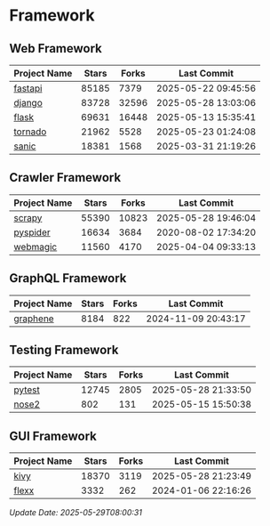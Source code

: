 # Framework

## Web Framework
| Project Name | Stars | Forks | Last Commit |
| ------------ | ----- | ----- | ----------- |
| [fastapi](https://github.com/fastapi/fastapi) | 85185 | 7379 | 2025-05-22 09:45:56 |
| [django](https://github.com/django/django) | 83728 | 32596 | 2025-05-28 13:03:06 |
| [flask](https://github.com/pallets/flask) | 69631 | 16448 | 2025-05-13 15:35:41 |
| [tornado](https://github.com/tornadoweb/tornado) | 21962 | 5528 | 2025-05-23 01:24:08 |
| [sanic](https://github.com/sanic-org/sanic) | 18381 | 1568 | 2025-03-31 21:19:26 |

## Crawler Framework
| Project Name | Stars | Forks | Last Commit |
| ------------ | ----- | ----- | ----------- |
| [scrapy](https://github.com/scrapy/scrapy) | 55390 | 10823 | 2025-05-28 19:46:04 |
| [pyspider](https://github.com/binux/pyspider) | 16634 | 3684 | 2020-08-02 17:34:20 |
| [webmagic](https://github.com/code4craft/webmagic) | 11560 | 4170 | 2025-04-04 09:33:13 |

## GraphQL Framework
| Project Name | Stars | Forks | Last Commit |
| ------------ | ----- | ----- | ----------- |
| [graphene](https://github.com/graphql-python/graphene) | 8184 | 822 | 2024-11-09 20:43:17 |

## Testing Framework
| Project Name | Stars | Forks | Last Commit |
| ------------ | ----- | ----- | ----------- |
| [pytest](https://github.com/pytest-dev/pytest) | 12745 | 2805 | 2025-05-28 21:33:50 |
| [nose2](https://github.com/nose-devs/nose2) | 802 | 131 | 2025-05-15 15:50:38 |

## GUI Framework
| Project Name | Stars | Forks | Last Commit |
| ------------ | ----- | ----- | ----------- |
| [kivy](https://github.com/kivy/kivy) | 18370 | 3119 | 2025-05-28 21:23:49 |
| [flexx](https://github.com/flexxui/flexx) | 3332 | 262 | 2024-01-06 22:16:26 |

*Update Date: 2025-05-29T08:00:31*